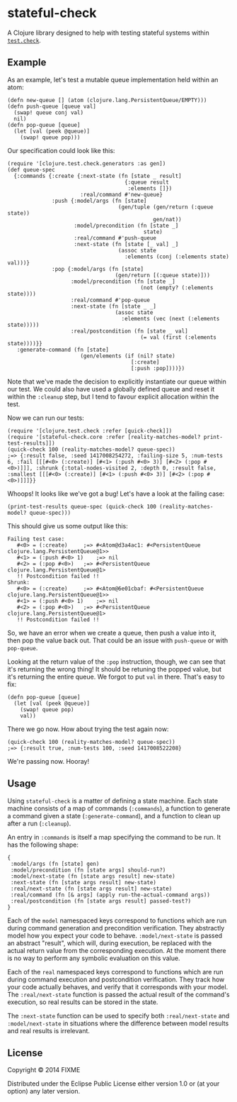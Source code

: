 # stateful-check

A Clojure library designed to help with testing stateful systems
within [`test.check`](https://github.com/clojure/test.check/).

## Example

As an example, let's test a mutable queue implementation held within
an atom:

    (defn new-queue [] (atom (clojure.lang.PersistentQueue/EMPTY)))
    (defn push-queue [queue val]
      (swap! queue conj val)
      nil)
    (defn pop-queue [queue]
      (let [val (peek @queue)]
        (swap! queue pop)))

Our specification could look like this:

    (require '[clojure.test.check.generators :as gen])
    (def queue-spec
      {:commands {:create {:next-state (fn [state _ result]
                                         {:queue result
                                          :elements []})
                           :real/command #'new-queue}
                  :push {:model/args (fn [state]
                                       (gen/tuple (gen/return (:queue state))
                                                  gen/nat))
                         :model/precondition (fn [state _]
                                               state)
                         :real/command #'push-queue
                         :next-state (fn [state [_ val] _]
                                       (assoc state
                                         :elements (conj (:elements state) val)))}
                  :pop {:model/args (fn [state]
                                      (gen/return [(:queue state)]))
                        :model/precondition (fn [state _]
                                              (not (empty? (:elements state))))
                        :real/command #'pop-queue
                        :next-state (fn [state _ _]
                                      (assoc state
                                        :elements (vec (next (:elements state)))))
                        :real/postcondition (fn [state _ val]
                                              (= val (first (:elements state))))}}
       :generate-command (fn [state]
                           (gen/elements (if (nil? state)
                                           [:create]
                                           [:push :pop])))})

Note that we've made the decision to explicitly instantiate our queue
within our test. We could also have used a globally defined queue and
reset it within the `:cleanup` step, but I tend to favour explicit
allocation within the test.

Now we can run our tests:

    (require '[clojure.test.check :refer [quick-check]])
    (require '[stateful-check.core :refer [reality-matches-model? print-test-results]])
    (quick-check 100 (reality-matches-model? queue-spec))
    ;=> {:result false, :seed 1417008254272, :failing-size 5, :num-tests 6, :fail [[[#<0> (:create)] [#<1> (:push #<0> 3)] [#<2> (:pop #<0>)]]], :shrunk {:total-nodes-visited 2, :depth 0, :result false, :smallest [[[#<0> (:create)] [#<1> (:push #<0> 3)] [#<2> (:pop #<0>)]]]}}

Whoops! It looks like we've got a bug! Let's have a look at the failing case:

    (print-test-results queue-spec (quick-check 100 (reality-matches-model? queue-spec)))

This should give us some output like this:

    Failing test case:
       #<0> = (:create) 	;=> #<Atom@d3a4ac1: #<PersistentQueue clojure.lang.PersistentQueue@1>>
       #<1> = (:push #<0> 1) 	;=> nil
       #<2> = (:pop #<0>) 	;=> #<PersistentQueue clojure.lang.PersistentQueue@1>
       !! Postcondition failed !!
    Shrunk:
       #<0> = (:create) 	;=> #<Atom@6e01cbaf: #<PersistentQueue clojure.lang.PersistentQueue@1>>
       #<1> = (:push #<0> 1) 	;=> nil
       #<2> = (:pop #<0>) 	;=> #<PersistentQueue clojure.lang.PersistentQueue@1>
       !! Postcondition failed !!

So, we have an error when we create a queue, then push a value into
it, then pop the value back out. That could be an issue with
`push-queue` or with `pop-queue`.

Looking at the return value of the `:pop` instruction, though, we can
see that it's returning the wrong thing! It should be retuning the
popped value, but it's returning the entire queue. We forgot to put
`val` in there. That's easy to fix:

    (defn pop-queue [queue]
      (let [val (peek @queue)]
        (swap! queue pop)
        val))

There we go now. How about trying the test again now:

    (quick-check 100 (reality-matches-model? queue-spec))
    ;=> {:result true, :num-tests 100, :seed 1417008522208}

We're passing now. Hooray!

## Usage

Using `stateful-check` is a matter of defining a state machine. Each
state machine consists of a map of commands (`:commands`), a function
to generate a command given a state (`:generate-command`), and a
function to clean up after a run (`:cleanup`).

An entry in `:commands` is itself a map specifying the command to be
run. It has the following shape:

    {
     :model/args (fn [state] gen)
     :model/precondition (fn [state args] should-run?)
     :model/next-state (fn [state args result] new-state)
     :next-state (fn [state args result] new-state)
     :real/next-state (fn [state args result] new-state)
     :real/command (fn [& args] (apply run-the-actual-command args))
     :real/postcondition (fn [state args result] passed-test?)
    }

Each of the `model` namespaced keys correspond to functions which are
run during command generation and precondition verification. They
abstractly model how you expect your code to behave.
`:model/next-state` is passed an abstract "result", which will, during
execution, be replaced with the actual return value from the
corresponding execution. At the moment there is no way to perform any
symbolic evaluation on this value.

Each of the `real` namespaced keys correspond to functions which are
run during command execution and postcondition verification. They
track how your code actually behaves, and verify that it corresponds
with your model. The `:real/next-state` function is passed the actual
result of the command's execution, so real results can be stored in
the state.

The `:next-state` function can be used to specify both
`:real/next-state` and `:model/next-state` in situations where the
difference between model results and real results is irrelevant.

## License

Copyright © 2014 FIXME

Distributed under the Eclipse Public License either version 1.0 or (at
your option) any later version.
